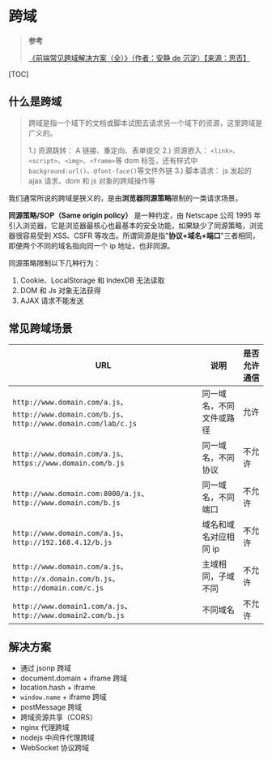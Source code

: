 # 跨域

> **参考**
>
> [《前端常见跨域解决方案（全）》（作者：安静 de 沉淀）【来源：思否】](https://segmentfault.com/a/1190000011145364)

[TOC]

## 什么是跨域

> 跨域是指一个域下的文档或脚本试图去请求另一个域下的资源，这里跨域是广义的。
>
> 1.) 资源跳转： A 链接、重定向、表单提交
> 2.) 资源嵌入： `<link>`、`<script>`、`<img>`、`<frame>`等 dom 标签，还有样式中 `background:url()`、`@font-face()`等文件外链
> 3.) 脚本请求： js 发起的 ajax 请求、dom 和 js 对象的跨域操作等

我们通常所说的跨域是狭义的，是由**浏览器同源策略**限制的一类请求场景。

**同源策略/SOP（Same origin policy）** 是一种约定，由 Netscape 公司 1995 年引入浏览器，它是浏览器最核心也最基本的安全功能，如果缺少了同源策略，浏览器很容易受到 XSS、CSFR 等攻击。所谓同源是指"**协议+域名+端口**"三者相同，即便两个不同的域名指向同一个 ip 地址，也非同源。

同源策略限制以下几种行为：

1. Cookie、LocalStorage 和 IndexDB 无法读取
2. DOM 和 Js 对象无法获得
3. AJAX 请求不能发送

## 常见跨域场景

| URL                                                                                          | 说明                     | 是否允许通信 |
| -------------------------------------------------------------------------------------------- | ------------------------ | ------------ |
| `http://www.domain.com/a.js`、`http://www.domain.com/b.js`、`http://www.domain.com/lab/c.js` | 同一域名，不同文件或路径 | 允许         |
| `http://www.domain.com/a.js`、`https://www.domain.com/b.js`                                  | 同一域名，不同协议       | 不允许       |
| `http://www.domain.com:8000/a.js`、`http://www.domain.com/b.js`                              | 同一域名，不同端口       | 不允许       |
| `http://www.domain.com/a.js`、`http://192.168.4.12/b.js`                                     | 域名和域名对应相同 ip    | 不允许       |
| `http://www.domain.com/a.js`、`http://x.domain.com/b.js`、`http://domain.com/c.js`           | 主域相同，子域不同       | 不允许       |
| `http://www.domain1.com/a.js`、`http://www.domain2.com/b.js`                                 | 不同域名                 | 不允许       |

## 解决方案

- 通过 jsonp 跨域
- document.domain + iframe 跨域
- location.hash + iframe
- `window.name` + iframe 跨域
- postMessage 跨域
- 跨域资源共享（CORS）
- nginx 代理跨域
- nodejs 中间件代理跨域
- WebSocket 协议跨域
